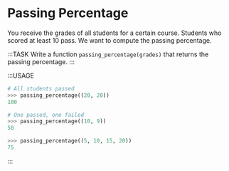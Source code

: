# Passing Percentage

You receive the grades of all students for a certain course.
Students who scored at least 10 pass.
We want to compute the passing percentage.

:::TASK
Write a function `passing_percentage(grades)` that returns the passing percentage.
:::

:::USAGE

```python
# All students passed
>>> passing_percentage((20, 20))
100

# One passed, one failed
>>> passing_percentage((10, 9))
50

>>> passing_percentage((5, 10, 15, 20))
75
```

:::
